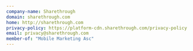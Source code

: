 ```yaml
---
company-name: Sharethrough
domain: sharethrough.com
home: http://sharethrough.com
privacy-policy: https://platform-cdn.sharethrough.com/privacy-policy
email: privacy@sharethrough.com
member-of: "Mobile Marketing Asc"
---
```




